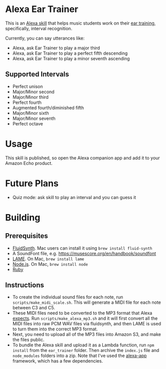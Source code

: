 # Alexa Ear Trainer

This is an [Alexa
skill](https://developer.amazon.com/appsandservices/solutions/alexa/alexa-skills-kit)
that helps music students work on their [ear
training](https://en.wikipedia.org/wiki/Ear_training), specifically,
interval recognition.

Currently, you can say utterances like:

- Alexa, ask Ear Trainer to play a major third
- Alexa, ask Ear Trainer to play a perfect fifth descending
- Alexa, ask Ear Trainer to play a minor seventh ascending

## Supported Intervals
- Perfect unison
- Major/Minor second
- Major/Minor third
- Perfect fourth
- Augmented fourth/diminished fifth
- Major/Minor sixth
- Major/Minor seventh
- Perfect octave

# Usage
This skill is published, so open the Alexa companion app and add it to
your Amazon Echo product.

# Future Plans
- Quiz mode: ask skill to play an interval and you can guess it

# Building

## Prerequisites
- [FluidSynth](http://www.fluidsynth.org/). Mac users can install it
using `brew install fluid-synth`
- A SoundFont file, e.g. https://musescore.org/en/handbook/soundfont
- [LAME](http://lame.sourceforge.net/). On Mac, `brew install lame`
- [Node.js](https://nodejs.org/en/). On Mac, `brew install node`
- [Ruby](https://www.ruby-lang.org/en/)

## Instructions
- To create the individual sound files for each note, run
`scripts/make_midi_scale.sh`. This will generate a MIDI file for each
note between C3 and C5.
- These MIDI files need to be converted to the MP3 format that Alexa
[expects](https://developer.amazon.com/public/solutions/alexa/alexa-skills-kit/docs/speech-synthesis-markup-language-ssml-reference#audio).
Run `scripts/make_alexa_mp3.sh` and it will first convert all the MIDI files
into raw PCM WAV files via fluidsynth, and then LAME is used to turn
them into the correct MP3 format. 
- Next, you need to upload all of the MP3 files into Amazon S3, and make
the files public.
- To bundle the Alexa skill and upload it as a Lambda function, run `npm
install` from the `ear_trainer` folder. Then archive the `index.js` file and
`node_modules` folders into a zip. Note that I've used the [alexa-app](https://github.com/matt-kruse/alexa-app) framework, which has a few dependencies.


